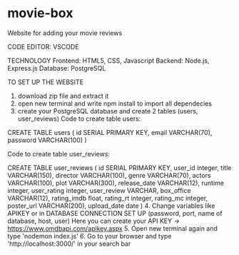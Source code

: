 # movie-box
Website for adding your movie reviews

CODE EDITOR: VSCODE

TECHNOLOGY
Frontend: HTML5, CSS, Javascript
Backend: Node.js, Express.js
Database: PostgreSQL

TO SET UP THE WEBSITE
1. download zip file and extract it
2. open new terminal and write npm install to import all dependecies
3. create your PostgreSQL database and create 2 tables (users, user_reviews)
Code to create table users:

CREATE TABLE users (
  id SERIAL PRIMARY KEY,
  email VARCHAR(70),
  password VARCHAR(100)
)

Code to create table user_reviews:

CREATE TABLE user_reviews
(
    id SERIAL PRIMARY KEY,
    user_id integer,
    title VARCHAR(150),
    director VARCHAR(100),
    genre VARCHAR(70),
    actors VARCHAR(100),
    plot VARCHAR(300),
    release_date VARCHAR(12),
    runtime integer,
    user_rating integer,
    user_review VARCHAR,
    box_office VARCHAR(12),
    rating_imdb float,
    rating_rt integer,
    rating_mc integer,
    poster_url VARCHAR(200),
    upload_date date
)
4. Change variables like APIKEY or in DATABASE CONNECTION SET UP (password, port, name of database, host, user)
Here you can create your API KEY -> https://www.omdbapi.com/apikey.aspx 
5. Open new terminal again and type 'nodemon index.js'
6. Go to your browser and type 'http://localhost:3000/' in your search bar
